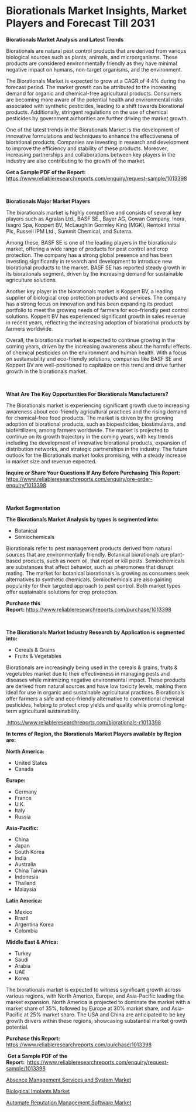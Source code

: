 <p><h1>Biorationals Market Insights, Market Players and Forecast Till 2031</h1></p><p><strong>Biorationals Market Analysis and Latest Trends</strong></p>
<p><p>Biorationals are natural pest control products that are derived from various biological sources such as plants, animals, and microorganisms. These products are considered environmentally friendly as they have minimal negative impact on humans, non-target organisms, and the environment.</p><p>The Biorationals Market is expected to grow at a CAGR of 4.4% during the forecast period. The market growth can be attributed to the increasing demand for organic and chemical-free agricultural products. Consumers are becoming more aware of the potential health and environmental risks associated with synthetic pesticides, leading to a shift towards biorational products. Additionally, stringent regulations on the use of chemical pesticides by government authorities are further driving the market growth.</p><p>One of the latest trends in the Biorationals Market is the development of innovative formulations and techniques to enhance the effectiveness of biorational products. Companies are investing in research and development to improve the efficiency and stability of these products. Moreover, increasing partnerships and collaborations between key players in the industry are also contributing to the growth of the market.</p></p>
<p><strong>Get a Sample PDF of the Report:&nbsp;</strong> <a href="https://www.reliableresearchreports.com/enquiry/request-sample/1013398">https://www.reliableresearchreports.com/enquiry/request-sample/1013398</a></p>
<p>&nbsp;</p>
<p><strong>Biorationals Major Market Players</strong></p>
<p><p>The biorationals market is highly competitive and consists of several key players such as Agralan Ltd., BASF SE., Bayer AG, Gowan Company, Inora, Isagro Spa, Koppert BV, McLaughlin Gormley King (MGK), Rentokil Initial Plc, Russell IPM Ltd., Summit Chemical, and Suterra. </p><p>Among these, BASF SE is one of the leading players in the biorationals market, offering a wide range of products for pest control and crop protection. The company has a strong global presence and has been investing significantly in research and development to introduce new biorational products to the market. BASF SE has reported steady growth in its biorationals segment, driven by the increasing demand for sustainable agriculture solutions.</p><p>Another key player in the biorationals market is Koppert BV, a leading supplier of biological crop protection products and services. The company has a strong focus on innovation and has been expanding its product portfolio to meet the growing needs of farmers for eco-friendly pest control solutions. Koppert BV has experienced significant growth in sales revenue in recent years, reflecting the increasing adoption of biorational products by farmers worldwide.</p><p>Overall, the biorationals market is expected to continue growing in the coming years, driven by the increasing awareness about the harmful effects of chemical pesticides on the environment and human health. With a focus on sustainability and eco-friendly solutions, companies like BASF SE and Koppert BV are well-positioned to capitalize on this trend and drive further growth in the biorationals market.</p></p>
<p>&nbsp;</p>
<p><strong>What Are The Key Opportunities For Biorationals Manufacturers?</strong></p>
<p><p>The Biorationals market is experiencing significant growth due to increasing awareness about eco-friendly agricultural practices and the rising demand for chemical-free food products. The market is driven by the growing adoption of biorational products, such as biopesticides, biostimulants, and biofertilizers, among farmers worldwide. The market is projected to continue on its growth trajectory in the coming years, with key trends including the development of innovative biorational products, expansion of distribution networks, and strategic partnerships in the industry. The future outlook for the Biorationals market looks promising, with a steady increase in market size and revenue expected.</p></p>
<p><strong>Inquire or Share Your Questions If Any Before Purchasing This Report:</strong> <a href="https://www.reliableresearchreports.com/enquiry/pre-order-enquiry/1013398">https://www.reliableresearchreports.com/enquiry/pre-order-enquiry/1013398</a></p>
<p>&nbsp;</p>
<p><strong>Market Segmentation</strong></p>
<p><strong>The Biorationals Market Analysis by types is segmented into:</strong></p>
<p><ul><li>Botanical</li><li>Semiochemicals</li></ul></p>
<p><p>Biorationals refer to pest management products derived from natural sources that are environmentally friendly. Botanical biorationals are plant-based products, such as neem oil, that repel or kill pests. Semiochemicals are substances that affect behavior, such as pheromones that disrupt mating. The market for botanical biorationals is growing as consumers seek alternatives to synthetic chemicals. Semiochemicals are also gaining popularity for their targeted approach to pest control. Both market types offer sustainable solutions for crop protection.</p></p>
<p><strong>Purchase this Report:&nbsp;</strong><a href="https://www.reliableresearchreports.com/purchase/1013398">https://www.reliableresearchreports.com/purchase/1013398</a></p>
<p>&nbsp;</p>
<p><strong>The Biorationals Market Industry Research by Application is segmented into:</strong></p>
<p><ul><li>Cereals & Grains</li><li>Fruits & Vegetables</li></ul></p>
<p><p>Biorationals are increasingly being used in the cereals & grains, fruits & vegetables market due to their effectiveness in managing pests and diseases while minimizing negative environmental impact. These products are derived from natural sources and have low toxicity levels, making them ideal for use in organic and sustainable agricultural practices. Biorationals offer farmers a safe and eco-friendly alternative to conventional chemical pesticides, helping to protect crop yields and quality while promoting long-term agricultural sustainability.</p></p>
<p><a href="https://www.reliableresearchreports.com/biorationals-r1013398">&nbsp;https://www.reliableresearchreports.com/biorationals-r1013398</a></p>
<p><strong>In terms of Region, the Biorationals Market Players available by Region are:</strong></p>
<p>
    <p> <strong> North America: </strong>
        <ul>
            <li>United States</li>
            <li>Canada</li>
        </ul>
        </p> 
    <p> <strong> Europe: </strong>
        <ul>
            <li>Germany</li>
            <li>France</li>
            <li>U.K.</li>
            <li>Italy</li>
            <li>Russia</li>
        </ul>
        </p> 
    <p> <strong> Asia-Pacific: </strong>
        <ul>
            <li>China</li>
            <li>Japan</li>
            <li>South Korea</li>
            <li>India</li>
            <li>Australia</li>
            <li>China Taiwan</li>
            <li>Indonesia</li>
            <li>Thailand</li>
            <li>Malaysia</li>
        </ul>
        </p> 
    <p> <strong> Latin America: </strong>
        <ul>
            <li>Mexico</li>
            <li>Brazil</li>
            <li>Argentina Korea</li>
            <li>Colombia</li>
        </ul>
        </p> 
    <p> <strong> Middle East & Africa: </strong>
        <ul>
            <li>Turkey</li>
            <li>Saudi</li>
            <li>Arabia</li>
            <li>UAE</li>
            <li>Korea</li>
        </ul>
    </p>
    </p>
<p><p>The biorationals market is expected to witness significant growth across various regions, with North America, Europe, and Asia-Pacific leading the market expansion. North America is projected to dominate the market with a market share of 35%, followed by Europe at 30% market share, and Asia-Pacific at 25% market share. The USA and China are anticipated to be key growth drivers within these regions, showcasing substantial market growth potential.</p></p>
<p><strong>Purchase this Report: </strong><a href="https://www.reliableresearchreports.com/purchase/1013398">https://www.reliableresearchreports.com/purchase/1013398</a></p>
<p>&nbsp;<strong>Get a Sample PDF of the Report:&nbsp;&nbsp;</strong><a href="https://www.reliableresearchreports.com/enquiry/request-sample/1013398">https://www.reliableresearchreports.com/enquiry/request-sample/1013398</a></p>
<p><strong></strong></p>
<p><p><a href="https://www.linkedin.com/pulse/absence-management-services-system-market-size-reveals-best-marketing-pmwve">Absence Management Services and System Market</a></p><p><a href="https://github.com/susanjprice2023/Market-Research-Report-List-1/blob/main/biological-implants-market.md">Biological Implants Market</a></p><p><a href="https://www.linkedin.com/pulse/automate-reputation-management-software-market-share-evolution-afjge">Automate Reputation Management Software Market</a></p></p>
